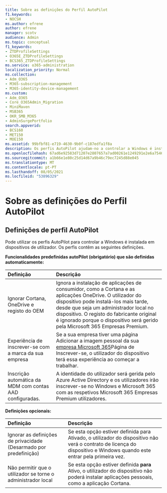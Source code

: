 ```yaml
---
title: Sobre as definições do Perfil AutoPilot
f1.keywords:
- NOCSH
ms.author: efrene
author: efrene
manager: scotv
audience: Admin
ms.topic: conceptual
f1_keywords:
- ZTDProfileSettings
- O365E_ZTDProfileSettings
- BCS365_ZTDProfileSettings
ms.service: o365-administration
localization_priority: Normal
ms.collection:
- Adm_O365
- M365-subscription-management
- M365-identity-device-management
ms.custom:
- Adm_O365
- Core_O365Admin_Migration
- MiniMaven
- MSB365
- OKR_SMB_M365
- AdminSurgePortfolio
search.appverid:
- BCS160
- MET150
- MOE150
ms.assetid: 99bfbf81-e719-4630-9b0f-c187edfa1f8a
description: Os perfis AutoPilot ajudam-no a controlar a Windows é instalada em dispositivos de utilizador. Os perfis contêm predefinições e opcionais, como ignorar Cortana instalação.
ms.openlocfilehash: 67ad6e92583d71207e2807657a7ad00261e1249291e2e6a7546f544ea924b394
ms.sourcegitcommit: a1b66e1e80c25d14d67a9b46c79ec7245d88e045
ms.translationtype: MT
ms.contentlocale: pt-PT
ms.lasthandoff: 08/05/2021
ms.locfileid: "53896329"
---
```

# <a name="about-autopilot-profile-settings"></a>Sobre as definições do Perfil AutoPilot

## <a name="autopilot-profile-settings"></a>Definições de perfil AutoPilot

Pode utilizar os perfis AutoPilot para controlar a Windows é instalada em dispositivos de utilizador. Os perfis contêm as seguintes definições.
  
 **Funcionalidades predefinidas autoPilot (obrigatório) que são definidas automaticamente:**
  
|**Definição**|**Descrição**|
|:-----|:-----|
|Ignorar Cortana, OneDrive e registo do OEM  <br/> |Ignora a instalação de aplicações de consumidor, como a Cortana e as aplicações OneDrive. O utilizador do dispositivo pode instalá-los mais tarde, desde que seja um administrador local no dispositivo. O registo do fabricante original é ignorado porque o dispositivo será gerido pela Microsoft 365 Empresas Premium.  <br/> |
|Experiência de inscrever-se com a marca da sua empresa  <br/> |Se a sua empresa tiver uma página Adicionar a imagem pessoal da sua [empresa Microsoft 365](../admin/setup/customize-sign-in-page.md)Página de Inscrever-se, o utilizador do dispositivo terá essa experiência ao começar a trabalhar.  <br/> |
|Inscrição automática da MDM com contas AAD configuradas.  <br/> |A identidade do utilizador será gerida pelo Azure Active Directory e os utilizadores irão inscrever-se no Windows e Microsoft 365 com as respetivos Microsoft 365 Empresas Premium utilizadores.  <br/> |
   
 **Definições opcionais:**
  
|**Definição**|**Descrição**|
|:-----|:-----|
|Ignorar as definições de privacidade (Desarmado por predefinição)  <br/> |Se esta opção estiver definida para Ativado, o utilizador do dispositivo não verá o contrato de licença do dispositivo e Windows quando este entrar pela primeira vez.  <br/> |
|Não permitir que o utilizador se torne o administrador local  <br/> |Se esta opção estiver definida **para** Ativo, o utilizador do dispositivo não poderá instalar aplicações pessoais, como a aplicação Cortana.<br/> |
